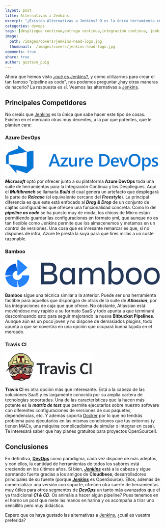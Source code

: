 ```yaml
---
layout: post
title: Alternativas a Jenkins 
excerpt: "¿Existen Alternativas a Jenkins? O es la única herramienta con la que podemos realizar nuestros pipelines DevOps. En este artículo revisamos algunas de esas alternativas."
categories: devops
tags: [despliegue continuo,entrega continua,integración continua, jenkins, pipeline as code, pipeline]
image:
  path: /images/covers/jenkins-head-logo.jpg
  thumbnail:  /images/covers/jenkins-head-logo.jpg
comments: true
share: true
author: gustavo_puig
---
```


Ahora que hemos visto [¿qué es Jenkins?][QueEsJenkins], y como utilizarnos para crear el tan famoso "pipeline as code", nos podemos preguntar ¿hay otras maneras de hacerlo? La respuesta es sí. Veamos las alternativas a [Jenkins][QueEsJenkins].

## Principales Competidores

No creáis que [Jenkins][QueEsJenkins] es la única que sabe hacer este tipo de cosas. Existen en el mercado otras muy decentes, a la par que potentes, que le plantan cara:

### Azure DevOps
![Azure DevOps](/images/devops/azuredevops-logo.png)

***Microsoft*** optó por ofrecer junto a su plataforma **Azure DevOps** toda una suite de herramientas para la Integración Continua y los Despliegues. Aquí el ***Multibranch*** se llamaría ***Build*** el cual genera un artefacto que desplegará la parte de ***Release*** (el equivalente cercano del ***Freestyle***). La principal diferencia es que este está enfocado al ***Drag & Drop*** de un conjunto de cajitas configurables que ofrecen una funcionalidad concreta. Como lo del ***pipeline as code*** se ha puesto muy de moda, los chicos de Micro están permitiendo guardar las configuraciones en formato yml, que aunque no es tan flexible como Jenkins permite que los almacenemos y metamos en un control de versiones. Una cosa que es inresante remarcar es que, si no dispones de infra, Azure te presta la suya para que tires millas a un coste razonable.

### Bamboo
![Bamboo](/images/devops/bamboo-logo.png)

**Bamboo** sigue una técnica similar a la anterior. Puede ser una herramienta factible para aquellos que dispongan de otras de la suite de ***Atlassian***, por las integraciones de caja que que ofrece. No obstante, Atlassian está moviéndose muy rápido a su formato SaaS y todo apunta a que terminará desconinuando esto para seguir mejorando la nueva **Bitbucket Pipelines**. Aunque aún es un poco joven y no dispone de demasiados plugins, todo apunta a que se covertira en una opción que ocupará buena tajada en el mercado.

### Travis CI
![Travis CI](/images/devops/travis-ci-logo.jpg)

**Travis CI** es otra opción más que interesante. Está a la cabeza de las soluciones SaaS y es largamente conocida por su amplia cartera de tecnologías soportadas. Una de las características que la hacen más potente es la ***matriz de test*** que permite ejecutarlos sobre nuestro software con diferentes configuraciones de versiones de sus paquetes, dependencias, etc. Y además soporta [Docker][Docker] por lo que no tendrás problema para ejecutarlos en las mismas condiciones que tus entornos (y tienen MACs, una máquina complicadísima de simular o integrar en casa). Te interesará saber que hay planes gratuitos para proyectos OpenSource!!.

## Conclusiones

En definitiva, **[DevOps][DevOps]** como paradigma, cada vez dispone de más adeptos, y con ellos, la cantidad de herramientas de todos los sabores está creciendo en los últimos años. Si bien, ***[Jenkins][QueEsJenkins]*** está a la cabeza y sigue apretando fuerte gracias a los amigos de **Cloudbees**, desarrolladores principales de su fuente (porque ***[Jenkins][QueEsJenkins]*** es OpenSource). Ellos, además de comercializar una versión con soporte, ofrecen otra suerte de herramientas muy útiles para otros segmentos de ***[DevOps][DevOps]*** un tanto más avanzados que el ya tradicional ***CI & CD***.
Os animáis a hacer algún pipeline? Pues tenemos en el horno un post que mete las manos en harina y os acompaña a tirar uno sencillito pero muy didáctico.

Espero que os haya gustado las alternativas a [Jenkins][QueEsJenkins], ¿cuál es vuestra preferida?

[DevOps]: {{site.url}}/devops/
[Java]:  {{site.url}}/java/
[QueEsJenkins]: {{site.url}}/devops/que-es-jenkins/
[Docker]: {{site.url}}/docker/que-es-docker/